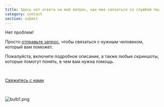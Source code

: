 ```yaml
---
title: Здесь нет ответа на мой вопрос, как мне связаться со службой поддержки?
category: contact
section: submit
---
```

Нет проблем! 

Просто [отправьте запрос](https://help.Studycat.com/hc/en-gb/requests/new), чтобы связаться с нужным человеком, который вам поможет.

Пожалуйста, включите подробное описание, а также любые скриншоты, которые помогут понять, в чем вам нужна помощь.

 

[Свяжитесь с нами](https://help.Studycat.com/hc/en-gb/requests/new)

 
 

![bulb1.png](https://help.Studycat.com/hc/article_attachments/31662880176025)